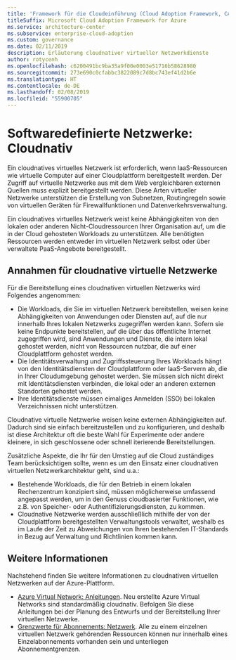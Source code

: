 ```yaml
---
title: 'Framework für die Cloudeinführung (Cloud Adoption Framework, CAF): Softwaredefinierte Netzwerke – Cloudnativ'
titleSuffix: Microsoft Cloud Adoption Framework for Azure
ms.service: architecture-center
ms.subservice: enterprise-cloud-adoption
ms.custom: governance
ms.date: 02/11/2019
description: Erläuterung cloudnativer virtueller Netzwerkdienste
author: rotycenh
ms.openlocfilehash: c6200491bc9ba35a9f00e0003e51716b58628980
ms.sourcegitcommit: 273e690c0cfabbc3822089c7d8bc743ef41d2b6e
ms.translationtype: HT
ms.contentlocale: de-DE
ms.lasthandoff: 02/08/2019
ms.locfileid: "55900705"
---
```

# <a name="software-defined-networks-cloud-native"></a>Softwaredefinierte Netzwerke: Cloudnativ

Ein cloudnatives virtuelles Netzwerk ist erforderlich, wenn IaaS-Ressourcen wie virtuelle Computer auf einer Cloudplattform bereitgestellt werden. Der Zugriff auf virtuelle Netzwerke aus mit dem Web vergleichbaren externen Quellen muss explizit bereitgestellt werden. Diese Arten virtueller Netzwerke unterstützen die Erstellung von Subnetzen, Routingregeln sowie von virtuellen Geräten für Firewallfunktionen und Datenverkehrsverwaltung.

Ein cloudnatives virtuelles Netzwerk weist keine Abhängigkeiten von den lokalen oder anderen Nicht-Cloudressourcen Ihrer Organisation auf, um die in der Cloud gehosteten Workloads zu unterstützen. Alle benötigten Ressourcen werden entweder im virtuellen Netzwerk selbst oder über verwaltete PaaS-Angebote bereitgestellt.

## <a name="cloud-native-assumptions"></a>Annahmen für cloudnative virtuelle Netzwerke

Für die Bereitstellung eines cloudnativen virtuellen Netzwerks wird Folgendes angenommen:

- Die Workloads, die Sie im virtuellen Netzwerk bereitstellen, weisen keine Abhängigkeiten von Anwendungen oder Diensten auf, auf die nur innerhalb Ihres lokalen Netzwerks zugegriffen werden kann. Sofern sie keine Endpunkte bereitstellen, auf die über das öffentliche Internet zugegriffen wird, sind Anwendungen und Dienste, die intern lokal gehostet werden, nicht von Ressourcen nutzbar, die auf einer Cloudplattform gehostet werden.
- Die Identitätsverwaltung und Zugriffssteuerung Ihres Workloads hängt von den Identitätsdiensten der Cloudplattform oder IaaS-Servern ab, die in Ihrer Cloudumgebung gehostet werden. Sie müssen sich nicht direkt mit Identitätsdiensten verbinden, die lokal oder an anderen externen Standorten gehostet werden.
- Ihre Identitätsdienste müssen eimaliges Anmelden (SSO) bei lokalen Verzeichnissen nicht unterstützen.

Cloudnative virtuelle Netzwerke weisen keine externen Abhängigkeiten auf. Dadurch sind sie einfach bereitzustellen und zu konfigurieren, und deshalb ist diese Architektur oft die beste Wahl für Experimente oder andere kleinere, in sich geschlossene oder schnell iterierende Bereitstellungen.

Zusätzliche Aspekte, die Ihr für den Umstieg auf die Cloud zuständiges Team berücksichtigen sollte, wenn es um den Einsatz einer cloudnativen virtuellen Netzwerkarchitektur geht, sind u.a.:

- Bestehende Workloads, die für den Betrieb in einem lokalen Rechenzentrum konzipiert sind, müssen möglicherweise umfassend angepasst werden, um in den Genuss cloudbasierter Funktionen, wie z.B. von Speicher- oder Authentifizierungsdiensten, zu kommen.
- Cloudnative Netzwerke werden ausschließlich mithilfe der von der Cloudplattform bereitgestellten Verwaltungstools verwaltet, weshalb es im Laufe der Zeit zu Abweichungen von Ihren bestehenden IT-Standards in Bezug auf Verwaltung und Richtlinien kommen kann.

## <a name="learn-more"></a>Weitere Informationen

Nachstehend finden Sie weitere Informationen zu cloudnativen virtuellen Netzwerken auf der Azure-Plattform.

- [Azure Virtual Network: Anleitungen](/azure/virtual-network/virtual-network-vnet-plan-design-arm). Neu erstellte Azure Virtual Networks sind standardmäßig cloudnativ. Befolgen Sie diese Anleitungen bei der Planung des Entwurfs und der Bereitstellung Ihrer virtuellen Netzwerke.
- [Grenzwerte für Abonnements: Netzwerk](/azure/azure-subscription-service-limits?toc=%2fazure%2fvirtual-network%2ftoc.json#networking-limits). Alle zu einem einzelnen virtuellen Netzwerk gehörenden Ressourcen können nur innerhalb eines Einzelabonnements vorhanden sein und unterliegen Abonnementgrenzen.
